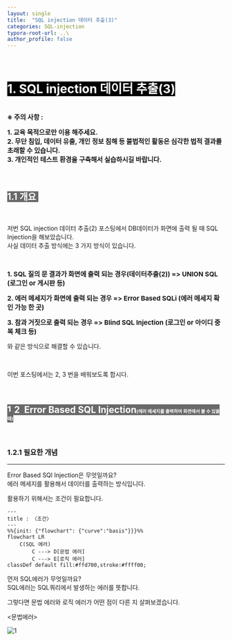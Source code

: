 ```yaml
---
layout: single
title:  "SQL injection 데이터 추출(3)"
categories: SQL-injection
typora-root-url: ..\
author_profile: false
---
```


<br>

# <span style="background:#000000; color:#ffffff">1. SQL injection 데이터 추출(3)</span>

<br><span style='font-weight:bold; font-size:15px'> ※ 주의 사항 :</span>   

<span style='font-weight:bold; font-size:15px'>1. 교육 목적으로만 이용 해주세요.</span><br>
<span style='font-weight:bold; font-size:15px'>2. 무단 침입, 데이터 유출, 개인 정보 침해 등 불법적인 활동은 심각한 법적 결과를 초래할 수 있습니다.</span><br>
<span style='font-weight:bold; font-size:15px'>3.  개인적인 테스트 환경을 구축해서 실습하시길 바랍니다. </span>

<br>

## <span style="background:#696969; color:#ffffff">1.1 개요 </span>

<br>

저번 SQL injection 데이터 추출(2) 포스팅에서 DB데이터가 화면에 출력 될 때 SQL Injection을 해보았습니다.  
사실 데이터 추출 방식에는 3 가지 방식이 있습니다.

<br>

<span style='font-weight:bold; font-size:15px'>1. SQL 질의 문 결과가 화면에 출력 되는 경우(데이터추출(2)) => UNION SQL (로그인 or 게시판 등)</span>

<span style='font-weight:bold; font-size:15px'>2. 에러 메세지가 화면에 출력 되는 경우 => Error Based SQLi (에러 메세지 확인 가능 한 곳)</span>

<span style='font-weight:bold; font-size:15px'>3. 참과 거짓으로 출력 되는 경우 => Blind SQL Injection (로그인 or 아이디 중복 체크 등)</span>

   와 같은 방식으로 해결할 수 있습니다. 

   <br>

   이번 포스팅에서는 2, 3 번을 배워보도록 합시다.

<br>

## <span style="background:#696969; color:#ffffff">1.2  Error Based SQL Injection<span style="font-size:50%">(에러 메세지를 출력하여 화면에서 볼 수 있을때)</span></span>

<br>

### 1.2.1 필요한 개념

***

Error Based SQl Injection은 무엇일까요?  
에러 메세지를 활용해서 데이터를 출력하는 방식입니다.

활용하기 위해서는 조건이 필요합니다.



```mermaid
---
title : 〈조건〉
---
%%{init: {"flowchart": {"curve":"basis"}}}%%
flowchart LR 	
    C(SQL 에러)    
        C ---> D[문법 에러]   
        C ---> E[로직 에러]
classDef default fill:#ffd700,stroke:#ffff00;
```



먼저 SQL에러가 무엇일까요?  
SQL에러는 SQL쿼리에서 발생하는 에러를 뜻합니다.

그렇다면 문법 에러와 로직 에러가 어떤 점이 다른 지 살펴보겠습니다.



<문법에러>



![1](/images/2024-06-01-SQLinjection15/1.png)

